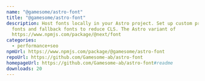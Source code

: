 ```yaml
---
name: "@gamesome/astro-font"
title: "@gamesome/astro-font"
description: Host fonts locally in your Astro project. Set up custom preloaded
  fonts and fallback fonts to reduce CLS. The Astro variant of
  https://www.npmjs.com/package/@next/font
categories:
  - performance+seo
npmUrl: https://www.npmjs.com/package/@gamesome/astro-font
repoUrl: https://github.com/Gamesome-ab/astro-font
homepageUrl: https://github.com/Gamesome-ab/astro-font#readme
downloads: 20
---
```


